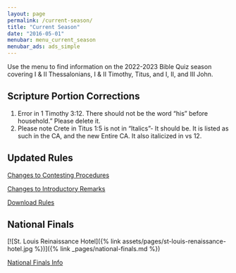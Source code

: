 ```yaml
---
layout: page
permalink: /current-season/
title: "Current Season"
date: "2016-05-01"
menubar: menu_current_season
menubar_ads: ads_simple
---
```


Use the menu to find information on the 2022-2023 Bible Quiz season covering I & II Thessalonians, I & II Timothy, Titus, and I, II, and III John.

## Scripture Portion Corrections

1. Error in 1 Timothy 3:12. There should not be the word “his” before household.” Please delete it.
2. Please note Crete in Titus 1:5 is not in “Italics”- It should be. It is listed as such in the CA, and the new Entire CA. It also italicized in vs 12.


## Updated Rules

<a href="{% link _pages/contesting-changes.md %}" class="button is-primary">Changes to Contesting Procedures</a>

<a href="{% link _pages/changes-to-the-rulebook-for-the-2022-2023-season.md %}" class="button is-primary">Changes to Introductory Remarks</a>

<a href="{% link assets/2022/22-23-BQ-Rules.pdf %}" class="button is-primary">Download Rules</a>


## National Finals

[![St. Louis Reinaissance Hotel]({% link assets/pages/st-louis-renaissance-hotel.jpg %})]({% link _pages/national-finals.md %})

<a href="{% link _pages/national-finals.md %}" class="button is-primary">National Finals Info</a>

